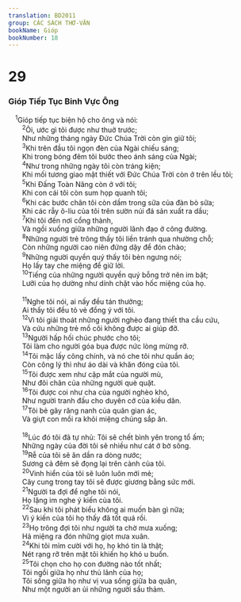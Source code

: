 ```yaml
---
translation: BD2011
group: CÁC SÁCH THƠ-VĂN
bookName: Gióp 
bookNumber: 18
---
```


<div class="title"><h1>29</h1><h3>Gióp Tiếp Tục Binh Vực Ông</h3></div>
<span class="verse giop_29_1"> <sup>1</sup>Gióp tiếp tục biện hộ cho ông và nói:<br/></span>
<span class="verse giop_29_2">  <sup>2</sup>Ôi, ước gì tôi được như thuở trước;<br/>  Như những tháng ngày Ðức Chúa Trời còn gìn giữ tôi;<br/></span>
<span class="verse giop_29_3">  <sup>3</sup>Khi trên đầu tôi ngọn đèn của Ngài chiếu sáng;<br/>  Khi trong bóng đêm tôi bước theo ánh sáng của Ngài;<br/></span>
<span class="verse giop_29_4">  <sup>4</sup>Như trong những ngày tôi còn tráng kiện;<br/>  Khi mối tương giao mật thiết với Ðức Chúa Trời còn ở trên lều tôi;<br/></span>
<span class="verse giop_29_5">  <sup>5</sup>Khi Ðấng Toàn Năng còn ở với tôi;<br/>  Khi con cái tôi còn sum họp quanh tôi;<br/></span>
<span class="verse giop_29_6">  <sup>6</sup>Khi các bước chân tôi còn dầm trong sữa của đàn bò sữa;<br/>  Khi các rẫy ô-liu của tôi trên sườn núi đá sản xuất ra dầu;<br/></span>
<span class="verse giop_29_7">  <sup>7</sup>Khi tôi đến nơi cổng thành,<br/>  Và ngồi xuống giữa những người lãnh đạo ở công đường.<br/></span>
<span class="verse giop_29_8">  <sup>8</sup>Những người trẻ trông thấy tôi liền tránh qua nhường chỗ;<br/>  Còn những người cao niên đứng dậy để đón chào;<br/></span>
<span class="verse giop_29_9">  <sup>9</sup>Những người quyền quý thấy tôi bèn ngưng nói;<br/>  Họ lấy tay che miệng để giữ lời.<br/></span>
<span class="verse giop_29_10">  <sup>10</sup>Tiếng của những người quyền quý bỗng trở nên im bặt;<br/>  Lưỡi của họ dường như dính chặt vào hốc miệng của họ.<br/><br/></span>
<span class="verse giop_29_11">  <sup>11</sup>Nghe tôi nói, ai nấy đều tán thưởng;<br/>  Ai thấy tôi đều tỏ vẻ đồng ý với tôi.<br/></span>
<span class="verse giop_29_12">  <sup>12</sup>Vì tôi giải thoát những người nghèo đang thiết tha cầu cứu,<br/>  Và cứu những trẻ mồ côi không được ai giúp đỡ.<br/></span>
<span class="verse giop_29_13">  <sup>13</sup>Người hấp hối chúc phước cho tôi;<br/>  Tôi làm cho người góa bụa được nức lòng mừng rỡ.<br/></span>
<span class="verse giop_29_14">  <sup>14</sup>Tôi mặc lấy công chính, và nó che tôi như quần áo;<br/>  Còn công lý thì như áo dài và khăn đóng của tôi.<br/></span>
<span class="verse giop_29_15">  <sup>15</sup>Tôi được xem như cặp mắt của người mù,<br/>  Như đôi chân của những người què quặt.<br/></span>
<span class="verse giop_29_16">  <sup>16</sup>Tôi được coi như cha của người nghèo khó,<br/>  Như người tranh đấu cho duyên cớ của kiều dân.<br/></span>
<span class="verse giop_29_17">  <sup>17</sup>Tôi bẻ gãy răng nanh của quân gian ác,<br/>  Và giựt con mồi ra khỏi miệng chúng sắp ăn.<br/><br/></span>
<span class="verse giop_29_18">  <sup>18</sup>Lúc đó tôi đã tự nhủ: Tôi sẽ chết bình yên trong tổ ấm;<br/>  Những ngày của đời tôi sẽ nhiều như cát ở bờ sông.<br/></span>
<span class="verse giop_29_19">  <sup>19</sup>Rễ của tôi sẽ ăn dần ra dòng nước;<br/>  Sương cả đêm sẽ đọng lại trên cành của tôi.<br/></span>
<span class="verse giop_29_20">  <sup>20</sup>Vinh hiển của tôi sẽ luôn luôn mới mẻ;<br/>  Cây cung trong tay tôi sẽ được giương bằng sức mới.<br/></span>
<span class="verse giop_29_21">  <sup>21</sup>Người ta đợi để nghe tôi nói,<br/>  Họ lặng im nghe ý kiến của tôi.<br/></span>
<span class="verse giop_29_22">  <sup>22</sup>Sau khi tôi phát biểu không ai muốn bàn gì nữa;<br/>  Vì ý kiến của tôi họ thấy đã tốt quá rồi.<br/></span>
<span class="verse giop_29_23">  <sup>23</sup>Họ trông đợi tôi như người ta chờ mưa xuống;<br/>  Hả miệng ra đón những giọt mưa xuân.<br/></span>
<span class="verse giop_29_24">  <sup>24</sup>Khi tôi mỉm cười với họ, họ khó tin là thật;<br/>  Nét rạng rỡ trên mặt tôi khiến họ khó u buồn.<br/></span>
<span class="verse giop_29_25">  <sup>25</sup>Tôi chọn cho họ con đường nào tốt nhất;<br/>  Tôi ngồi giữa họ như thủ lãnh của họ;<br/>  Tôi sống giữa họ như vị vua sống giữa ba quân,<br/>  Như một người an ủi những người sầu thảm.<br/></span>
